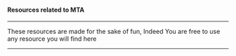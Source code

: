 #### Resources related to MTA
---
These resources are made for the sake of fun, Indeed
You are free to use any resource you will find here 

---
